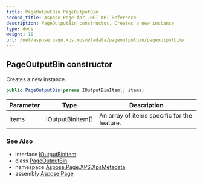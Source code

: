 ```yaml
---
title: PageOutputBin.PageOutputBin
second_title: Aspose.Page for .NET API Reference
description: PageOutputBin constructor. Creates a new instance
type: docs
weight: 10
url: /net/aspose.page.xps.xpsmetadata/pageoutputbin/pageoutputbin/
---
```

## PageOutputBin constructor

Creates a new instance.

```csharp
public PageOutputBin(params IOutputBinItem[] items)
```

| Parameter | Type | Description |
| --- | --- | --- |
| items | IOutputBinItem[] | An array of items specific for the feature. |

### See Also

* interface [IOutputBinItem](../../outputbin.ioutputbinitem/)
* class [PageOutputBin](../)
* namespace [Aspose.Page.XPS.XpsMetadata](../../pageoutputbin/)
* assembly [Aspose.Page](../../../)



